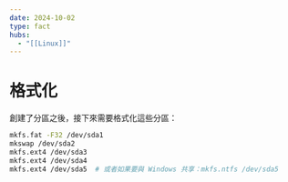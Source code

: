 ```yaml
---
date: 2024-10-02
type: fact
hubs:
  - "[[Linux]]"
---
```


# 格式化

創建了分區之後，接下來需要格式化這些分區：

```bash
mkfs.fat -F32 /dev/sda1
mkswap /dev/sda2
mkfs.ext4 /dev/sda3
mkfs.ext4 /dev/sda4
mkfs.ext4 /dev/sda5  # 或者如果要與 Windows 共享：mkfs.ntfs /dev/sda5

